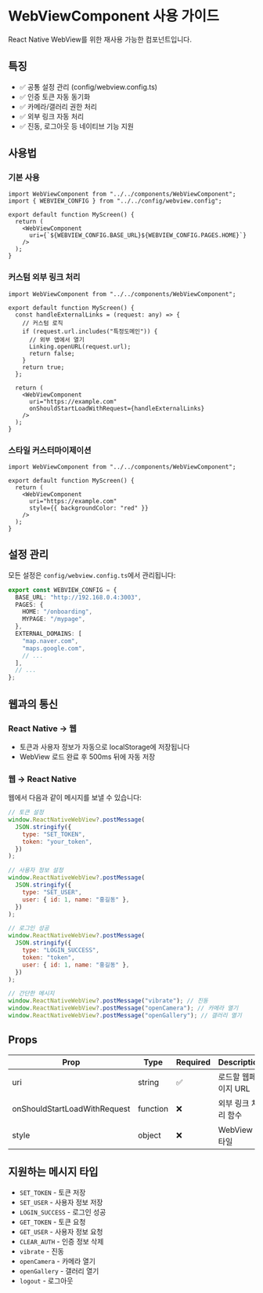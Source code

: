 # WebViewComponent 사용 가이드

React Native WebView를 위한 재사용 가능한 컴포넌트입니다.

## 특징

- ✅ 공통 설정 관리 (config/webview.config.ts)
- ✅ 인증 토큰 자동 동기화
- ✅ 카메라/갤러리 권한 처리
- ✅ 외부 링크 자동 처리
- ✅ 진동, 로그아웃 등 네이티브 기능 지원

## 사용법

### 기본 사용

```tsx
import WebViewComponent from "../../components/WebViewComponent";
import { WEBVIEW_CONFIG } from "../../config/webview.config";

export default function MyScreen() {
  return (
    <WebViewComponent
      uri={`${WEBVIEW_CONFIG.BASE_URL}${WEBVIEW_CONFIG.PAGES.HOME}`}
    />
  );
}
```

### 커스텀 외부 링크 처리

```tsx
import WebViewComponent from "../../components/WebViewComponent";

export default function MyScreen() {
  const handleExternalLinks = (request: any) => {
    // 커스텀 로직
    if (request.url.includes("특정도메인")) {
      // 외부 앱에서 열기
      Linking.openURL(request.url);
      return false;
    }
    return true;
  };

  return (
    <WebViewComponent
      uri="https://example.com"
      onShouldStartLoadWithRequest={handleExternalLinks}
    />
  );
}
```

### 스타일 커스터마이제이션

```tsx
import WebViewComponent from "../../components/WebViewComponent";

export default function MyScreen() {
  return (
    <WebViewComponent
      uri="https://example.com"
      style={{ backgroundColor: "red" }}
    />
  );
}
```

## 설정 관리

모든 설정은 `config/webview.config.ts`에서 관리됩니다:

```ts
export const WEBVIEW_CONFIG = {
  BASE_URL: "http://192.168.0.4:3003",
  PAGES: {
    HOME: "/onboarding",
    MYPAGE: "/mypage",
  },
  EXTERNAL_DOMAINS: [
    "map.naver.com",
    "maps.google.com",
    // ...
  ],
  // ...
};
```

## 웹과의 통신

### React Native → 웹

- 토큰과 사용자 정보가 자동으로 localStorage에 저장됩니다
- WebView 로드 완료 후 500ms 뒤에 자동 저장

### 웹 → React Native

웹에서 다음과 같이 메시지를 보낼 수 있습니다:

```js
// 토큰 설정
window.ReactNativeWebView?.postMessage(
  JSON.stringify({
    type: "SET_TOKEN",
    token: "your_token",
  })
);

// 사용자 정보 설정
window.ReactNativeWebView?.postMessage(
  JSON.stringify({
    type: "SET_USER",
    user: { id: 1, name: "홍길동" },
  })
);

// 로그인 성공
window.ReactNativeWebView?.postMessage(
  JSON.stringify({
    type: "LOGIN_SUCCESS",
    token: "token",
    user: { id: 1, name: "홍길동" },
  })
);

// 간단한 메시지
window.ReactNativeWebView?.postMessage("vibrate"); // 진동
window.ReactNativeWebView?.postMessage("openCamera"); // 카메라 열기
window.ReactNativeWebView?.postMessage("openGallery"); // 갤러리 열기
```

## Props

| Prop                         | Type     | Required | Description         |
| ---------------------------- | -------- | -------- | ------------------- |
| uri                          | string   | ✅       | 로드할 웹페이지 URL |
| onShouldStartLoadWithRequest | function | ❌       | 외부 링크 처리 함수 |
| style                        | object   | ❌       | WebView 스타일      |

## 지원하는 메시지 타입

- `SET_TOKEN` - 토큰 저장
- `SET_USER` - 사용자 정보 저장
- `LOGIN_SUCCESS` - 로그인 성공
- `GET_TOKEN` - 토큰 요청
- `GET_USER` - 사용자 정보 요청
- `CLEAR_AUTH` - 인증 정보 삭제
- `vibrate` - 진동
- `openCamera` - 카메라 열기
- `openGallery` - 갤러리 열기
- `logout` - 로그아웃

